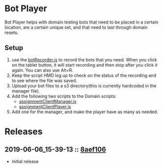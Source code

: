 # Bot Player
Bot Player helps with domain testing bots that need to be placed in a certain location, are a certain unique set, and that need to last through domain resets.

## Setup
1. use the [botRecorder.js](https://hifi-content.s3.amazonaws.com/Experiences/Releases/usefulUtilities/botPlayer/2019-06-06_15-39-13/botRecorder.js) to record the bots that you need.  When you click on the tablet button, it will start recording and then stop after you click it again. You can also use Alt+R.
2. Keep the script HMD log up to check on the status of the recording and to see where the file was saved.
3. Upload your bot files to a s3 directory(this is currently hardcoded in the manager file).
4. Add the following two scripts to the Domain scripts:
    - [assignmentClientManager.js](https://hifi-content.s3.amazonaws.com/Experiences/Releases/usefulUtilities/botPlayer/2019-06-06_15-39-13/assignmentClientManager.js)
    - [assignmentClientPlayer.js](https://hifi-content.s3.amazonaws.com/Experiences/Releases/usefulUtilities/botPlayer/2019-06-06_15-39-13/assignmentClientPlayer.js)
5. Add one for the manager, and make the player have as many as needed.

# Releases

## 2019-06-06_15-39-13 :: [8aef106](https://github.com/highfidelity/hifi-content/commit/8aef106)
- Initial release
